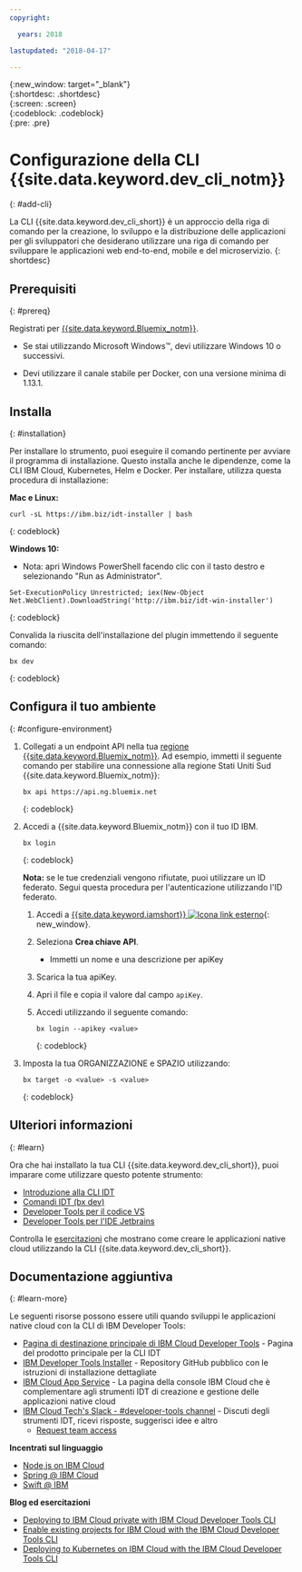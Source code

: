 ```yaml
---
copyright:

  years: 2018

lastupdated: "2018-04-17"

---
```


{:new_window: target="_blank"}  
{:shortdesc: .shortdesc}  
{:screen: .screen}  
{:codeblock: .codeblock}  
{:pre: .pre}  

# Configurazione della CLI {{site.data.keyword.dev_cli_notm}}
{: #add-cli}

La CLI {{site.data.keyword.dev_cli_short}} è un approccio della riga di comando per la creazione, lo sviluppo e la distribuzione delle applicazioni per gli sviluppatori che desiderano utilizzare una riga di comando per sviluppare le applicazioni web end-to-end, mobile e del microservizio.
{: shortdesc}

## Prerequisiti
{: #prereq}

Registrati per [{{site.data.keyword.Bluemix_notm}}](https://www.bluemix.net).

*  Se stai utilizzando Microsoft Windows&trade;, devi utilizzare Windows 10 o successivi.

* Devi utilizzare il canale stabile per Docker, con una versione minima di 1.13.1.

## Installa
{: #installation}

Per installare lo strumento, puoi eseguire il comando pertinente per avviare il programma di installazione.  Questo installa anche le dipendenze, come la CLI IBM Cloud, Kubernetes, Helm e Docker. Per installare, utilizza questa procedura di installazione: 

**Mac e Linux:**

```
curl -sL https://ibm.biz/idt-installer | bash
```
{: codeblock}


**Windows 10:**

* Nota: apri Windows PowerShell facendo clic con il tasto destro e selezionando "Run as Administrator".

```
Set-ExecutionPolicy Unrestricted; iex(New-Object Net.WebClient).DownloadString('http://ibm.biz/idt-win-installer')
```
{: codeblock}

Convalida la riuscita dell'installazione del plugin immettendo il seguente comando:  

```
bx dev
```
{: codeblock}

## Configura il tuo ambiente
{: #configure-environment}

1. Collegati a un endpoint API nella tua [regione {{site.data.keyword.Bluemix_notm}}](/docs/overview/cf.html#ov_intro_reg). Ad esempio, immetti il seguente comando per stabilire una connessione alla regione Stati Uniti Sud {{site.data.keyword.Bluemix_notm}}:

	```
	bx api https://api.ng.bluemix.net
	```
	{: codeblock}

2. Accedi a {{site.data.keyword.Bluemix_notm}} con il tuo ID IBM.

	```
	bx login
	```
	{: codeblock}

	**Nota:** se le tue credenziali vengono rifiutate, puoi utilizzare un ID federato. Segui questa procedura per l'autenticazione utilizzando l'ID federato.

	1. Accedi a [{{site.data.keyword.iamshort}} ![Icona link esterno](../../icons/launch-glyph.svg "Icona link esterno")](https://www.bluemix.net/iam/#/apikeys){: new_window}.
	2. Seleziona **Crea chiave API**.
		* Immetti un nome e una descrizione per apiKey
	3. Scarica la tua apiKey.
	4. Apri il file e copia il valore dal campo `apiKey`.
	5. Accedi utilizzando il seguente comando:

		```
		bx login --apikey <value>
		```
		{: codeblock}

3. Imposta la tua ORGANIZZAZIONE e SPAZIO utilizzando:

	```
	bx target -o <value> -s <value>
	```
	{: codeblock}

## Ulteriori informazioni
{: #learn}

Ora che hai installato la tua CLI {{site.data.keyword.dev_cli_short}}, puoi imparare come utilizzare questo potente strumento:
- [Introduzione alla CLI IDT](index.html)
- [Comandi IDT (bx dev)](commands.html)
- [Developer Tools per il codice VS](vscode.html)
- [Developer Tools per l'IDE Jetbrains](jetbrains.html)

Controlla le [esercitazioni](/docs/apps/tutorials/tutorial_bff.html) che mostrano come creare le applicazioni native cloud utilizzando la CLI {{site.data.keyword.dev_cli_short}}.

## Documentazione aggiuntiva
{: #learn-more}

Le seguenti risorse possono essere utili quando sviluppi le applicazioni native cloud con la CLI di IBM Developer Tools:

- [Pagina di destinazione principale di IBM Cloud Developer Tools](https://www.ibm.com/cloud/cli) - Pagina del prodotto principale per la CLI IDT
- [IBM Developer Tools Installer](https://github.com/IBM-Bluemix/ibm-cloud-developer-tools) - Repository GitHub pubblico con le istruzioni di installazione dettagliate
- [IBM Cloud App Service](https://console.bluemix.net/developer/appservice) - La pagina della console IBM Cloud che è complementare agli strumenti IDT di creazione e gestione delle applicazioni native cloud
- [IBM Cloud Tech's Slack - #developer-tools channel](https://ibm-cloud-tech.slack.com) - Discuti degli strumenti IDT, ricevi risposte, suggerisci idee e altro
	- [Request team access](https://slack-invite-ibm-cloud-tech.mybluemix.net/)

**Incentrati sul linguaggio**

- [Node,js on IBM Cloud](https://developer.ibm.com/node/cloud/)
- [Spring @ IBM Cloud](https://developer.ibm.com/java/spring/)
- [Swift @ IBM](https://developer.ibm.com/swift)

**Blog ed esercitazioni**

- [Deploying to IBM Cloud private with IBM Cloud Developer Tools CLI](https://www.ibm.com/blogs/bluemix/2017/09/deploying-ibm-cloud-private-ibm-cloud-developer-tools-cli/)
- [Enable existing projects for IBM Cloud with the IBM Cloud Developer Tools CLI](https://www.ibm.com/blogs/bluemix/2017/09/enable-existing-projects-ibm-cloud-ibm-cloud-developer-tools-cli/)
- [Deploying to Kubernetes on IBM Cloud with the IBM Cloud Developer Tools CLI](https://www.ibm.com/blogs/bluemix/2017/09/deploying-kubernetes-ibm-cloud-ibm-cloud-developer-tools-cli/)
